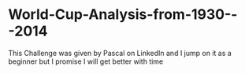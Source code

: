# World-Cup-Analysis-from-1930---2014
This Challenge was given by Pascal on LinkedIn and I jump on it as a beginner but I promise I will get better with time

